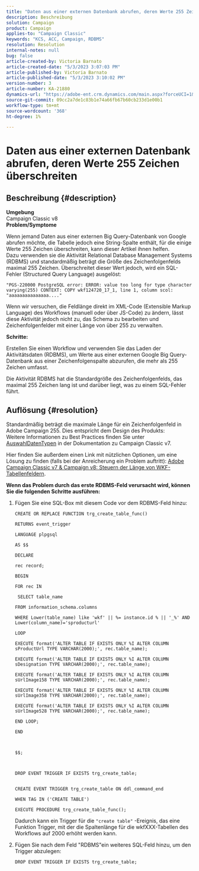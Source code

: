 ```yaml
---
title: "Daten aus einer externen Datenbank abrufen, deren Werte 255 Zeichen überschreiten"
description: Beschreibung
solution: Campaign
product: Campaign
applies-to: "Campaign Classic"
keywords: "KCS, ACC, Campaign, RDBMS"
resolution: Resolution
internal-notes: null
bug: false
article-created-by: Victoria Barnato
article-created-date: "5/3/2023 3:07:03 PM"
article-published-by: Victoria Barnato
article-published-date: "5/3/2023 3:10:02 PM"
version-number: 3
article-number: KA-21880
dynamics-url: "https://adobe-ent.crm.dynamics.com/main.aspx?forceUCI=1&pagetype=entityrecord&etn=knowledgearticle&id=cb8b8524-c4e9-ed11-a7c6-6045bd0061cb"
source-git-commit: 09cc2a7de1c83b1e74a66fb67b60cb233d1e00b1
workflow-type: tm+mt
source-wordcount: '368'
ht-degree: 1%

---
```


# Daten aus einer externen Datenbank abrufen, deren Werte 255 Zeichen überschreiten

## Beschreibung {#description}

<b>Umgebung</b><br>Campaign Classic v8<br>
<b>Problem/Symptome</b>

Wenn jemand Daten aus einer externen Big Query-Datenbank von Google abrufen möchte, die Tabelle jedoch eine String-Spalte enthält, für die einige Werte 255 Zeichen überschreiten, kann dieser Artikel ihnen helfen. <br>
Dazu verwenden sie die Aktivität Relational Database Management Systems (RDBMS) und standardmäßig beträgt die Größe des Zeichenfolgenfelds maximal 255 Zeichen. Überschreitet dieser Wert jedoch, wird ein SQL-Fehler (Structured Query Language) ausgelöst:

`"PGS-220000 PostgreSQL error: ERROR: value too long for type character varying(255) CONTEXT: COPY wkf124720_17_1, line 1, column scol: "aaaaaaaaaaaaaaa...."`



Wenn wir versuchen, die Feldlänge direkt im XML-Code (Extensible Markup Language) des Workflows (manuell oder über JS-Code) zu ändern, lässt diese Aktivität jedoch nicht zu, das Schema zu bearbeiten und Zeichenfolgenfelder mit einer Länge von über 255 zu verwalten.



<b>Schritte:</b>

Erstellen Sie einen Workflow und verwenden Sie das Laden der Aktivitätsdaten (RDBMS), um Werte aus einer externen Google Big Query-Datenbank aus einer Zeichenfolgenspalte abzurufen, die mehr als 255 Zeichen umfasst.

Die Aktivität RDBMS hat die Standardgröße des Zeichenfolgenfelds, das maximal 255 Zeichen lang ist und darüber liegt, was zu einem SQL-Fehler führt.


## Auflösung {#resolution}

Standardmäßig beträgt die maximale Länge für ein Zeichenfolgenfeld in Adobe Campaign 255. Dies entspricht dem Design des Produkts:<br>
Weitere Informationen zu Best Practices finden Sie unter [Auswahl](https://experienceleague.adobe.com/docs/campaign-classic/using/configuring-campaign-classic/data-model/data-model-best-practices.html?lang=en#data-types)[Daten](https://experienceleague.adobe.com/docs/campaign-classic/using/configuring-campaign-classic/data-model/data-model-best-practices.html?lang=en#data-types)[Typen](https://experienceleague.adobe.com/docs/campaign-classic/using/configuring-campaign-classic/data-model/data-model-best-practices.html?lang=en#data-types) in der Dokumentation zu Campaign Classic v7.

Hier finden Sie außerdem einen Link mit nützlichen Optionen, um eine Lösung zu finden (falls bei der Anreicherung ein Problem auftritt): [Adobe Campaign Classic v7 &amp; Campaign v8: Steuern der Länge von WKF-Tabellenfeldern](https://experienceleaguecommunities.adobe.com/t5/adobe-campaign-classic-questions/controlling-wkf-table-field-length/td-p/355506).



<b>Wenn das Problem durch das erste RDBMS-Feld verursacht wird, können Sie die folgenden Schritte ausführen:</b>



1. Fügen Sie eine SQL-Box mit diesem Code vor dem RDBMS-Feld hinzu:

   ```
   CREATE OR REPLACE FUNCTION trg_create_table_func()
   
   RETURNS event_trigger
   
   LANGUAGE plpgsql
   
   AS $$
   
   DECLARE
   
   rec record;
   
   BEGIN
   
   FOR rec IN
   
    SELECT table_name
   
   FROM information_schema.columns
   
   WHERE Lower(table_name) like 'wkf' || %= instance.id % || '_%' AND Lower(column_name)='sproducturl'
   
   LOOP
   
   EXECUTE format('ALTER TABLE IF EXISTS ONLY %I ALTER COLUMN sProductUrl TYPE VARCHAR(2000);', rec.table_name);
   
   EXECUTE format('ALTER TABLE IF EXISTS ONLY %I ALTER COLUMN sDesignation TYPE VARCHAR(2000);', rec.table_name);
   
   EXECUTE format('ALTER TABLE IF EXISTS ONLY %I ALTER COLUMN sUrlImage158 TYPE VARCHAR(2000);', rec.table_name);
   
   EXECUTE format('ALTER TABLE IF EXISTS ONLY %I ALTER COLUMN sUrlImage358 TYPE VARCHAR(2000);', rec.table_name);
   
   EXECUTE format('ALTER TABLE IF EXISTS ONLY %I ALTER COLUMN sUrlImage528 TYPE VARCHAR(2000);', rec.table_name);
   
   END LOOP;
   
   END
   
   
   
   $$;
   
   
   
   DROP EVENT TRIGGER IF EXISTS trg_create_table;
   
   
   CREATE EVENT TRIGGER trg_create_table ON ddl_command_end
   
   WHEN TAG IN ('CREATE TABLE')
   
   EXECUTE PROCEDURE trg_create_table_func();
   ```






   Dadurch kann ein Trigger für die `"create table"` -Ereignis, das eine Funktion Trigger, mit der die Spaltenlänge für die wkfXXX-Tabellen des Workflows auf 2000 erhöht werden kann.
2. Fügen Sie nach dem Feld &quot;RDBMS&quot;ein weiteres SQL-Feld hinzu, um den Trigger abzulegen:

   `DROP EVENT TRIGGER IF EXISTS trg_create_table;`

